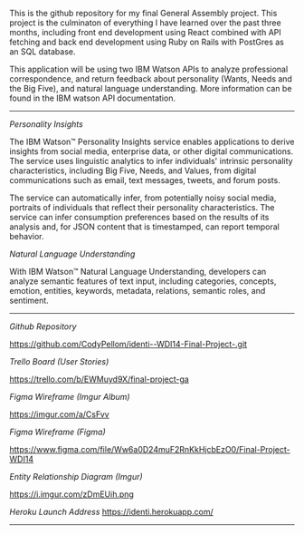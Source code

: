 This is the github repository for my final General Assembly project. This project is the culminaton of everything I have learned over the past three months, including front end development using React combined with API fetching and back end development using Ruby on Rails with PostGres as an SQL database. 

This application will be using two IBM Watson APIs to analyze professional correspondence, and return feedback about personality (Wants, Needs and the Big Five), and natural language understanding. More information can be found in the IBM watson API documentation. 

****************************************************************************************

*Personality Insights*

The IBM Watson™ Personality Insights service enables applications to derive insights from social media, enterprise data, or other digital communications. The service uses linguistic analytics to infer individuals' intrinsic personality characteristics, including Big Five, Needs, and Values, from digital communications such as email, text messages, tweets, and forum posts.

The service can automatically infer, from potentially noisy social media, portraits of individuals that reflect their personality characteristics. The service can infer consumption preferences based on the results of its analysis and, for JSON content that is timestamped, can report temporal behavior.


*Natural Language Understanding*

 With IBM Watson™ Natural Language Understanding, developers can analyze semantic features of text input, including categories, concepts, emotion, entities, keywords, metadata, relations, semantic roles, and sentiment.


****************************************************************************************

*Github Repository*

https://github.com/CodyPellom/identi--WDI14-Final-Project-.git

*Trello Board (User Stories)*

https://trello.com/b/EWMuyd9X/final-project-ga

*Figma Wireframe (Imgur Album)*

https://imgur.com/a/CsFvv


*Figma Wireframe (Figma)*

https://www.figma.com/file/Ww6a0D24muF2RnKkHjcbEzO0/Final-Project-WDI14 

*Entity Relationship Diagram (Imgur)*

https://i.imgur.com/zDmEUih.png

*Heroku Launch Address*
https://identi.herokuapp.com/

****************************************************************************************


